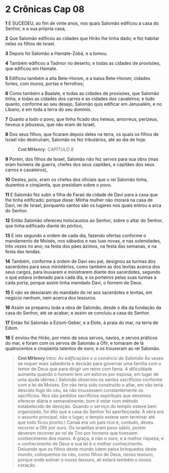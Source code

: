 # 2 Crônicas Cap 08

**1** 	E SUCEDEU, ao fim de vinte anos, nos quais Salomão edificou a casa do Senhor, e a sua própria casa,

**2** 	Que Salomão edificou as cidades que Hirão lhe tinha dado; e fez habitar nelas os filhos de Israel.

**3** 	Depois foi Salomão a Hamate-Zobá, e a tomou.

**4** 	Também edificou a Tadmor no deserto, e todas as cidades de provisões, que edificou em Hamate.

**5** 	Edificou também a alta Bete-Horom, e a baixa Bete-Horom; cidades fortes, com muros, portas e ferrolhos;

**6** 	Como também a Baalate, e todas as cidades de provisões, que Salomão tinha, e todas as cidades dos carros e as cidades dos cavaleiros; e tudo quanto, conforme ao seu desejo, Salomão quis edificar em Jerusalém, e no Líbano, e em toda a terra do seu domínio.

**7** 	Quanto a todo o povo, que tinha ficado dos heteus, amorreus, perizeus, heveus e jebuseus, que não eram de Israel,

**8** 	Dos seus filhos, que ficaram depois deles na terra, os quais os filhos de Israel não destruíram, Salomão os fez tributários, até ao dia de hoje.

> **Cmt MHenry**: *CAPÍTULO 8*

**9** 	Porém, dos filhos de Israel, Salomão não fez servos para sua obra (mas eram homens de guerra, chefes dos seus capitães, e capitães dos seus carros e cavaleiros),

**10** 	Destes, pois, eram os chefes dos oficiais que o rei Salomão tinha, duzentos e cinqüenta, que presidiam sobre o povo.

**11** 	E Salomão fez subir a filha de Faraó da cidade de Davi para a casa que lhe tinha edificado; porque disse: Minha mulher não morará na casa de Davi, rei de Israel, porquanto santos são os lugares nos quais entrou a arca do Senhor.

**12** 	Então Salomão ofereceu holocaustos ao Senhor, sobre o altar do Senhor, que tinha edificado diante do pórtico,

**13** 	E isto segundo a ordem de cada dia, fazendo ofertas conforme o mandamento de Moisés, nos sábados e nas luas novas, e nas solenidades, três vezes no ano; na festa dos pães ázimos, na festa das semanas, e na festa das tendas.

**14** 	Também, conforme à ordem de Davi seu pai, designou as turmas dos sacerdotes para seus ministérios, como também as dos levitas acerca dos seus cargos, para louvarem e ministrarem diante dos sacerdotes, segundo o que estava ordenado para cada dia, e os porteiros pelas suas turmas a cada porta; porque assim tinha mandado Davi, o homem de Deus.

**15** 	E não se desviaram do mandado do rei aos sacerdotes e levitas, em negócio nenhum, nem acerca dos tesouros.

**16** 	Assim se preparou toda a obra de Salomão, desde o dia da fundação da casa do Senhor, até se acabar; e assim se concluiu a casa do Senhor.

**17** 	Então foi Salomão a Eziom-Geber, e a Elote, à praia do mar, na terra de Edom.

**18** 	E enviou-lhe Hirão, por meio de seus servos, navios, e servos práticos do mar, e foram com os servos de Salomão a Ofir, e tomaram de lá quatrocentos e cinqüenta talentos de ouro; e os trouxeram ao rei Salomão.


> **Cmt MHenry** Intro: *As edificações e o comércio de Salomão* Às vezes se requer mais sabedoria e decisão para governar uma família com o temor de Deus que para dirigir um reino com fama. A dificuldade aumenta quando o homem tem um estorvo por esposa, em lugar de uma ajuda idônea.\ Salomão observou os santos sacrifícios conforme com a lei de Moisés. Em vão teria sido construído o altar, em vão teria descido fogo do céu, se não trouxessem constantemente os sacrifícios. Nos são pedidos sacrifícios espirituais que devemos oferecer diária e semanalmente; bom é estar num método estabelecido de devoção. Quando o serviço do templo esteve bem organizado, foi dito que a casa do Senhor foi aperfeiçoada. A obra era o assunto principal, não o lugar; o templo esteve sem terminar até que todo ficou pronto.\ Canaã era um país rico e, contudo, deveu recorrer a Ofir por ouro. Os israelitas eram povo sábio, porém deveram recorrer ao rei de Tiro por homens que tivessem conhecimento dos mares. A graça, e não o ouro, e a melhor riqueza, e o conhecimento de Deus e sua lei é o melhor conhecimento. Deixando que os filhos deste mundo lutem pelos brinquedos deste mundo, coloquemos no céu, como filhos de Deus, nosso tesouro, porque onde estiver o nosso tesouro, ali estará também o nosso coração.